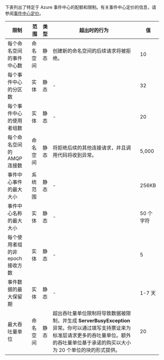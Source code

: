 下表列出了特定于 Azure 事件中心的配额和限制。有关事件中心定价的信息，请参阅[事件中心定价](https://www.azure.cn/pricing/details/event-hubs/)。

| 限制 | 范围 | 类型 | 超出时的行为 | 值 |
| --- | --- | --- | --- | --- |
| 每个命名空间的事件中心数 |命名空间 |静态 |创建新的命名空间的后续请求将被拒绝。 |10 |
| 每个事件中心的分区数 | 实体 | 静态 | - | 32 |
| 每个事件中心的使用者组数 | 实体 | 静态 | - | 20 |
| 每个命名空间的 AMQP 连接数 | 命名空间 | 静态 |将拒绝后续的其他连接请求，并且调用代码将收到异常。| 5,000 |
| 事件中心事件的最大大小 | 系统范围 | 静态 | - | 256KB |
| 事件中心名称的最大大小 |实体 |静态 |- |50 个字符 |
| 每个使用者组的非 epoch 接收方数 | 实体 | 静态 | - | 5 |
| 事件数据的最大保留期 | 实体 | 静态 | - | 1-7 天 |
| 最大吞吐量单位 | 命名空间 | 静态 | 超出吞吐量单位限制将导致数据被限制，并生成 **ServerBusyException** 异常。你可以通过填写支持票证来为标准层请求更多的吞吐量单位。额外的吞吐量单位基于承诺的购买以大小为 20 个单位的块的形式提供。| 20 |

<!---HONumber=Mooncake_0116_2017-->